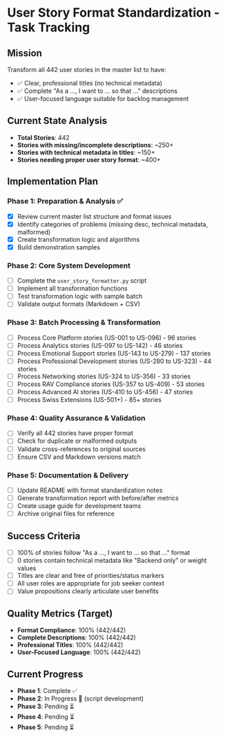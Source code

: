 # User Story Format Standardization - Task Tracking

## Mission
Transform all 442 user stories in the master list to have:
- ✅ Clear, professional titles (no technical metadata)
- ✅ Complete "As a ..., I want to ... so that ..." descriptions
- ✅ User-focused language suitable for backlog management

## Current State Analysis
- **Total Stories**: 442
- **Stories with missing/incomplete descriptions**: ~250+
- **Stories with technical metadata in titles**: ~150+
- **Stories needing proper user story format**: ~400+

## Implementation Plan

### Phase 1: Preparation & Analysis ✅
- [x] Review current master list structure and format issues
- [x] Identify categories of problems (missing desc, technical metadata, malformed)
- [x] Create transformation logic and algorithms
- [x] Build demonstration samples

### Phase 2: Core System Development
- [ ] Complete the `user_story_formatter.py` script
- [ ] Implement all transformation functions
- [ ] Test transformation logic with sample batch
- [ ] Validate output formats (Markdown + CSV)

### Phase 3: Batch Processing & Transformation
- [ ] Process Core Platform stories (US-001 to US-096) - 96 stories
- [ ] Process Analytics stories (US-097 to US-142) - 46 stories
- [ ] Process Emotional Support stories (US-143 to US-279) - 137 stories
- [ ] Process Professional Development stories (US-280 to US-323) - 44 stories
- [ ] Process Networking stories (US-324 to US-356) - 33 stories
- [ ] Process RAV Compliance stories (US-357 to US-409) - 53 stories
- [ ] Process Advanced AI stories (US-410 to US-456) - 47 stories
- [ ] Process Swiss Extensions (US-501+) - 85+ stories

### Phase 4: Quality Assurance & Validation
- [ ] Verify all 442 stories have proper format
- [ ] Check for duplicate or malformed outputs
- [ ] Validate cross-references to original sources
- [ ] Ensure CSV and Markdown versions match

### Phase 5: Documentation & Delivery
- [ ] Update README with format standardization notes
- [ ] Generate transformation report with before/after metrics
- [ ] Create usage guide for development teams
- [ ] Archive original files for reference

## Success Criteria
- [ ] 100% of stories follow "As a ..., I want to ... so that ..." format
- [ ] 0 stories contain technical metadata like "Backend only" or weight values
- [ ] Titles are clear and free of priorities/status markers
- [ ] All user roles are appropriate for job seeker context
- [ ] Value propositions clearly articulate user benefits

## Quality Metrics (Target)
- **Format Compliance**: 100% (442/442)
- **Complete Descriptions**: 100% (442/442)
- **Professional Titles**: 100% (442/442)
- **User-Focused Language**: 100% (442/442)

## Current Progress
- **Phase 1**: Complete ✅
- **Phase 2**: In Progress 🔄 (script development)
- **Phase 3**: Pending ⏳
- **Phase 4**: Pending ⏳
- **Phase 5**: Pending ⏳
